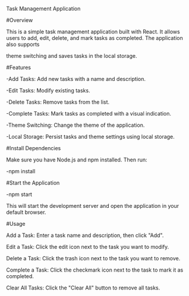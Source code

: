 Task Management Application

#Overview

This is a simple task management application built with React. It allows users to add, edit, delete, and mark tasks as completed. The application also supports 

theme switching and saves tasks in the local storage.


#Features

-Add Tasks: Add new tasks with a name and description.

-Edit Tasks: Modify existing tasks.

-Delete Tasks: Remove tasks from the list.

-Complete Tasks: Mark tasks as completed with a visual indication.

-Theme Switching: Change the theme of the application.

-Local Storage: Persist tasks and theme settings using local storage.

#Install Dependencies

Make sure you have Node.js and npm installed. Then run:

-npm install

#Start the Application

-npm start

This will start the development server and open the application in your default browser.


#Usage

Add a Task: Enter a task name and description, then click "Add".

Edit a Task: Click the edit icon next to the task you want to modify.

Delete a Task: Click the trash icon next to the task you want to remove.

Complete a Task: Click the checkmark icon next to the task to mark it as completed.

Clear All Tasks: Click the "Clear All" button to remove all tasks.

